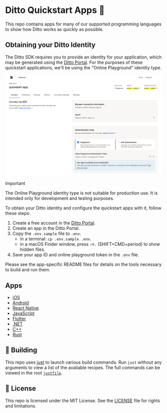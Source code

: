 # Ditto Quickstart Apps 🚀

This repo contains apps for many of our supported programming languages to show
how Ditto works as quickly as possible.

## Obtaining your Ditto Identity

The Ditto SDK requires you to provide an identity for your application, which may be
generated using the [Ditto Portal](https://portal.ditto.live/). For the purposes of these
quickstart applications, we'll be using the "Online Playground" identity type.

![Ditto Portal](.github/assets/ditto-portal.png)

> [!IMPORTANT]
> The Online Playground identity type is _not_ suitable for production use. It is intended
> only for development and testing purposes.

To obtain your Ditto identity and configure the quickstart apps with it, follow these steps:

1. Create a free account in the [Ditto Portal](https://portal.ditto.live/).
1. Create an app in the Ditto Portal.
1. Copy the `.env.sample` file to `.env`.
   - in a terminal: `cp .env.sample .env`.
   - in a macOS Finder window, press `⇧⌘.` (SHIFT+CMD+period) to show hidden files.
1. Save your app ID and online playground token in the `.env` file.

Please see the app-specific README files for details on the tools necessary to
build and run them.

## Apps

- [iOS](ios/#readme)
- [Android](android/#readme)
- [React Native](react-native/#readme)
- [JavaScript](javascript/#readme)
- [Flutter](flutter/#readme)
- [.NET](dotnet/#readme)
- [C++](cpp/#readme)
- [Rust](rust/#readme)

## 🔨 Building

This repo uses [just](https://just.systems/) to launch various build commands.
Run `just` without any arguments to view a list of the available recipes.
The full commands can be viewed in the root [`justfile`](justfile).

## 📄 License

This repo is licensed under the MIT License. See the [LICENSE](LICENSE) file for
rights and limitations.
